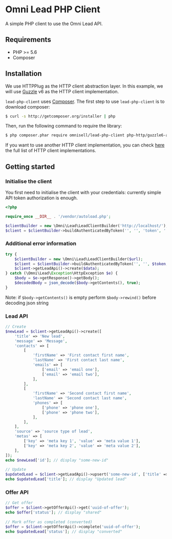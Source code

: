 Omni Lead PHP Client
====================

A simple PHP client to use the Omni Lead API.

## Requirements

* PHP >= 5.6
* Composer 

## Installation

We use HTTPPlug as the HTTP client abstraction layer.
In this example, we will use [Guzzle](https://github.com/guzzle/guzzle) v6 as the HTTP client implementation.

`lead-php-client` uses [Composer](http://getcomposer.org).
The first step to use `lead-php-client` is to download composer:

```bash
$ curl -s http://getcomposer.org/installer | php
```

Then, run the following command to require the library:
```bash
$ php composer.phar require omnisell/lead-php-client php-http/guzzle6-adapter
```

If you want to use another HTTP client implementation, you can check [here](https://packagist.org/providers/php-http/client-implementation) the full list of HTTP client implementations. 

## Getting started

### Initialise the client
You first need to initialise the client with your credentials: currently simple API token authorization is enough.

```php
<?php

require_once __DIR__ . '/vendor/autoload.php';

$clientBuilder = new \Omni\Lead\LeadClientBuilder('http://localhost/');
$client = $clientBuilder->buildAuthenticatedByToken('', '', 'token', '');
```

### Additional error information

```php
try {
    $clientBuilder = new \Omni\Lead\LeadClientBuilder($url);
    $client = $clientBuilder->buildAuthenticatedByToken('', '', $token, '');
    $client->getLeadApi()->create($data);
} catch (\Omni\Lead\Exception\HttpException $e) {
    $body = $e->getResponse()->getBody();
    $decodedBody = json_decode($body->getContents(), true);
}
```

Note: if `$body->getContents()` is empty perform `$body->rewind()` before decoding json string

### Lead API

```php
// Create
$newLead = $client->getLeadApi()->create([
    'title' => 'New lead',
    'message' => 'Message',
    'contacts' => [
        [
            'firstName' => 'First contact first name',
            'lastName' => 'First contact last name',
            'emails' => [
                ['email' => 'email one'],
                ['email' => 'email two'],
            ],
        ],
        [
            'firstName' => 'Second contact first name',
            'lastName' => 'Second contact last name',
            'phones' => [
                ['phone' => 'phone one'],
                ['phone' => 'phone two'],
            ],
        ],
    ],
    'source' => 'source type of lead',
    'metas' => [
        ['key' => 'meta key 1', 'value' => 'meta value 1'],
        ['key' => 'meta key 2', 'value' => 'meta value 2'],
    ],
]);
echo $newLead['id']; // display "some-new-id"
 
// Update
$updatedLead = $client->getLeadApi()->upsert('some-new-id', ['title' => 'Updated lead']);
echo $updatedLead['title']; // display "Updated lead"
```

### Offer API

```php
// Get offer
$offer = $client->getOfferApi()->get('uuid-of-offer');
echo $offer['status']; // display "shared"
 
// Mark offer as completed (converted)
$offer = $client->getOfferApi()->complete('uuid-of-offer');
echo $updatedLead['status']; // display "converted"
```
